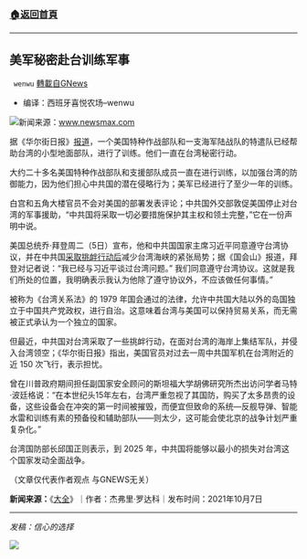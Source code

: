 ###  [:house:返回首頁](https://github.com/ourhimalayas/txt)
---


## 美军秘密赴台训练军事
` wenwu` [轉載自GNews](https://gnews.org/zh-hans/1579798/)

- 编译：西班牙喜悦农场–wenwu


![](https://assets.gnews.org/wp-content/uploads/2021/10/image0-9-2.jpg)新闻来源：www.newsmax.com

据《华尔街日报》[报道](https://www.wsj.com/articles/u-s-troops-have-been-deployed-in-taiwan-for-at-least-a-year-11633614043?st=sblykgl1oefyuzu&amp;reflink=desktopwebshare_twitter)，一个美国特种作战部队和一支海军陆战队的特遣队已经帮助台湾的小型地面部队，进行了训练。他们一直在台湾秘密行动。

大约二十多名美国特种作战部队和支援部队成员一直在进行训练，以加强台湾的防御能力，因为他们担心中共国的潜在侵略行为；美军已经进行了至少一年的训练。

白宫和五角大楼官员不会对美国的部署发表评论；中共国外交部敦促美国停止对台湾的军事援助，“中共国将采取一切必要措施保护其主权和领土完整，”它在一份声明中说。

美国总统乔·拜登周二（5日）宣布，他和中共国国家主席习近平同意遵守台湾协议，并在中共国[采取挑衅行动后](https://www.newsmax.com/us/taiwan-agreement-war-chinese/2021/10/05/id/1039307/)减少台湾海峡的紧张局势；据《国会山》报道，拜登对记者说：“我已经与习近平谈过台湾问题。” 我们同意遵守台湾协议。这就是我们所处的位置，我明确表示我认为他除了遵守协议外，不应该做任何事情。”

被称为《台湾关系法》的 1979 年国会通过的法律，允许中共国大陆以外的岛国独立于中国共产党政权，进行自治。这意味着台湾与美国可以保持贸易关系，而无需被正式承认为一个独立的国家。

但最近，中共国对台湾采取了一些挑衅行动，在面对台湾的海岸上集结军队，并侵入台湾领空；《华尔街日报》指出，美国官员对过去一周中共国军机在台湾附近的近 150 次飞行，表示担忧。

曾在川普政府期间担任副国家安全顾问的斯坦福大学胡佛研究所杰出访问学者马特·波廷格说：“在本世纪头15年左右，台湾严重忽视了其国防，购买了太多昂贵的设备，这些设备会在冲突的第一时间被摧毁，而便宜但致命的系统—反舰导弹、智能水雷和训练有素的预备役和辅助部队——则太少，这可能会使北京的战争计划严重复杂化。”

台湾国防部长邱国正则表示，到 2025 年，中共国将能够以最小的损失对台湾这个国家发动全面战争。

（文章仅代表作者观点 与GNEWS无关）

**新闻来源：**《[大全](https://www.newsmax.com/politics/taiwan-us-troops-china/2021/10/07/id/1039559/)》｜作者：杰弗里·罗达科｜发布时间：2021年10月7日

* * *

*发稿：信心的选择*

![](https://assets.gnews.org/wp-content/uploads/2021/10/GNEWS_CH.-1.jpeg)
